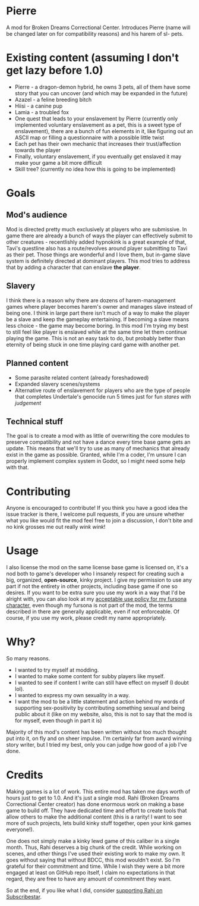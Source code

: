 # Pierre
A mod for Broken Dreams Correctional Center. Introduces Pierre (name will be changed later on for compatibility reasons) and his harem of sl- pets.

# Existing content (assuming I don't get lazy before 1.0)
- Pierre - a dragon-demon hybrid, he owns 3 pets, all of them have some story that you can uncover (and which may be expanded in the future)
 - Azazel - a feline breeding bitch
 - Hiisi - a canine pup
 - Lamia - a troubled fox
- One quest that leads to your enslavement by Pierre (currently only implemented voluntary enslavement as a pet, this is a sweet type of enslavement), there are a bunch of fun elements in it, like figuring out an ASCII map or filling a questionnaire with a possible little twist
- Each pet has their own mechanic that increases their trust/affection towards the player
- Finally, voluntary enslavement, if you eventually get enslaved it may make your game a bit more difficult
- Skill tree? (currently no idea how this is going to be implemented)

# Goals
## Mod's audience
Mod is directed pretty much exclusively at players who are submissive. In game there are already a bunch of ways the player can effectively submit to other creatures - recentlishly added hypnokink is a great example of that, Tavi's questline also has a route/revolves around player submitting to Tavi as their pet. Those things are wonderful and I love them, but in-game slave system is definitely directed at dominant players. This mod tries to address that by adding a character that can enslave **the player**.

## Slavery
I think there is a reason why there are dozens of harem-management games where player becomes harem's owner and manages slave instead of being one. I think in large part there isn't much of a way to make the player be a slave and keep the gameplay entertaining. If becoming a slave means less choice - the game may become boring. In this mod I'm trying my best to still feel like player is enslaved while at the same time let them continue playing the game. This is not an easy task to do, but probably better than eternity of being stuck in one time playing card game with another pet.

## Planned content
- Some parasite related content (already foreshadowed)
- Expanded slavery scenes/systems
- Alternative route of enslavement for players who are the type of people that completes Undertale's genocide run 5 times just for fun *stares with judgement*

## Technical stuff
The goal is to create a mod with as little of overwriting the core modules to preserve compatibility and not have a dance every time base game gets an update. This means that we'll try to use as many of mechanics that already exist in the game as possible. Granted, while I'm a coder, I'm unsure I can properly implement complex system in Godot, so I might need some help with that.

# Contributing
Anyone is encouraged to contribute! If you think you have a good idea the issue tracker is there, I welcome pull requests, if you are unsure whether what you like would fit the mod feel free to join a discussion, I don't bite and no kink grosses me out really *wink wink*!

# Usage
I also license the mod on the same license base game is licensed on, it's a nod both to game's developer who I insanely respect for creating such a big, organized, **open-source**, kinky project. I give my permission to use any part if not the entirety in other projects, including base game if one so desires. If you want to be extra sure you use my work in a way that I'd be alright with, you can also look at my [acceptable use policy for my fursona character](https://frisk.space/about/fursona-use/#specific-terms), even though my fursona is not part of the mod, the terms described in there are generally applicable, even if not enforceable. Of course, if you use my work, please credit my name appropriately.

# Why?
So many reasons. 
- I wanted to try myself at modding. 
- I wanted to make some content for subby players like myself. 
- I wanted to see if content I write can still have effect on myself (I doubt lol).
- I wanted to express my own sexuality in a way.
- I want the mod to be a little statement and action behind my words of supporting sex-positivity by contributing something sexual and being public about it (like on my website, also, this is not to say that the mod is for myself, even though in part it is)

Majority of this mod's content has been written without too much thought put into it, on fly and on sheer impulse. I'm certainly far from award winning story writer, but I tried my best, only you can judge how good of a job I've done.

# Credits
Making games is a lot of work. This entire mod has taken me days worth of hours just to get to 1.0. And it's just a single mod. Rahi (Broken Dreams Correctional Center creator) has done enormous work on making a base game to build off. They have dedicated time and effort to create tools that allow others to make the additional content (this is a rarity! I want to see more of such projects, lets build kinky stuff together, open your kink games everyone!). 

One does not simply make a kinky lewd game of this caliber in a single month.
Thus, Rahi deserves a big chunk of the credit. While working on scenes, and other things I've used their existing work to make my own. It goes without saying that without BDCC, this mod wouldn't exist. So I'm grateful for their commitment and time. While I wish they were a bit more engaged at least on GitHub repo itself, I claim no expectations in that regard, they are free to have any amount of commitment they want.

So at the end, if you like what I did, consider [supporting Rahi on Subscribestar](https://subscribestar.adult/rahi).
